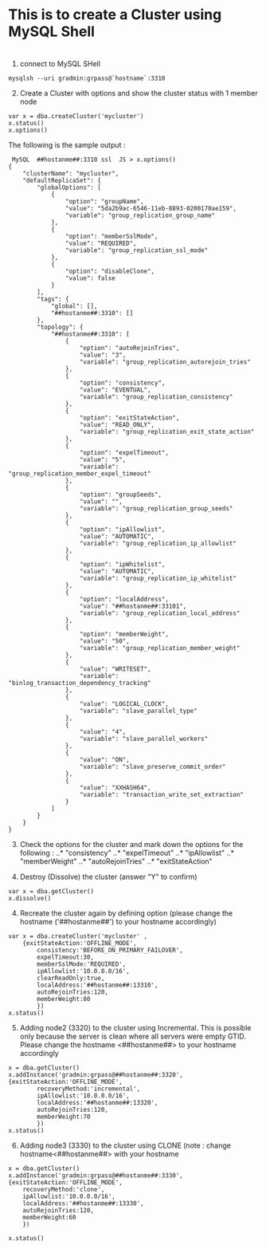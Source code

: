 # This is to create a Cluster using MySQL Shell
#
1. connect to MySQL SHell
```
mysqlsh --uri gradmin:grpass@`hostname`:3310 

```

2. Create a Cluster with options and show the cluster status with 1 member node
```
var x = dba.createCluster('mycluster')
x.status()
x.options()
```

The following is the sample output :
```
 MySQL  ##hostanme##:3310 ssl  JS > x.options()
{
    "clusterName": "mycluster",
    "defaultReplicaSet": {
        "globalOptions": [
            {
                "option": "groupName",
                "value": "5da2b9ac-6546-11eb-8893-0200170ae159",
                "variable": "group_replication_group_name"
            },
            {
                "option": "memberSslMode",
                "value": "REQUIRED",
                "variable": "group_replication_ssl_mode"
            },
            {
                "option": "disableClone",
                "value": false
            }
        ],
        "tags": {
            "global": [],
            "##hostanme##:3310": []
        },
        "topology": {
            "##hostanme##:3310": [
                {
                    "option": "autoRejoinTries",
                    "value": "3",
                    "variable": "group_replication_autorejoin_tries"
                },
                {
                    "option": "consistency",
                    "value": "EVENTUAL",
                    "variable": "group_replication_consistency"
                },
                {
                    "option": "exitStateAction",
                    "value": "READ_ONLY",
                    "variable": "group_replication_exit_state_action"
                },
                {
                    "option": "expelTimeout",
                    "value": "5",
                    "variable": "group_replication_member_expel_timeout"
                },
                {
                    "option": "groupSeeds",
                    "value": "",
                    "variable": "group_replication_group_seeds"
                },
                {
                    "option": "ipAllowlist",
                    "value": "AUTOMATIC",
                    "variable": "group_replication_ip_allowlist"
                },
                {
                    "option": "ipWhitelist",
                    "value": "AUTOMATIC",
                    "variable": "group_replication_ip_whitelist"
                },
                {
                    "option": "localAddress",
                    "value": "##hostanme##:33101",
                    "variable": "group_replication_local_address"
                },
                {
                    "option": "memberWeight",
                    "value": "50",
                    "variable": "group_replication_member_weight"
                },
                {
                    "value": "WRITESET",
                    "variable": "binlog_transaction_dependency_tracking"
                },
                {
                    "value": "LOGICAL_CLOCK",
                    "variable": "slave_parallel_type"
                },
                {
                    "value": "4",
                    "variable": "slave_parallel_workers"
                },
                {
                    "value": "ON",
                    "variable": "slave_preserve_commit_order"
                },
                {
                    "value": "XXHASH64",
                    "variable": "transaction_write_set_extraction"
                }
            ]
        }
    }
}
```

3. Check the options for the cluster and mark down the options for the following :
..* "consistency"
..* "expelTimeout"
..* "ipAllowlist"
..* "memberWeight"
..* "autoRejoinTries"
..* "exitStateAction"


3. Destroy (Dissolve) the cluster (answer "Y" to confirm)

```
var x = dba.getCluster()
x.dissolve()
```


4. Recreate the cluster again by defining option (please change the hostname ('##hostanme##') to your hostname accordingly)
```
var x = dba.createCluster('mycluster' , 
	{exitStateAction:'OFFLINE_MODE',
        consistency:'BEFORE_ON_PRIMARY_FAILOVER',
        expelTimeout:30,
        memberSslMode:'REQUIRED',
        ipAllowlist:'10.0.0.0/16',
        clearReadOnly:true,
        localAddress:'##hostanme##:13310',
        autoRejoinTries:120,
        memberWeight:80
        })
x.status()

```


5. Adding node2 (3320) to the cluster using Incremental.   This is possible only because the server is clean where all servers were empty GTID.  Please change the hostname <##hostanme##> to your hostname accordingly

```
x = dba.getCluster()
x.addInstance('gradmin:grpass@##hostanme##:3320', {exitStateAction:'OFFLINE_MODE',
        recoveryMethod:'incremental',
        ipAllowlist:'10.0.0.0/16',
        localAddress:'##hostanme##:13320',
        autoRejoinTries:120,
        memberWeight:70
        })
x.status()
```


6. Adding node3 (3330) to the cluster using CLONE (note : change hostname<##hostanme##> with your hostname
```
x = dba.getCluster()
x.addInstance('gradmin:grpass@##hostanme##:3330', {exitStateAction:'OFFLINE_MODE', 
	recoveryMethod:'clone', 
	ipAllowlist:'10.0.0.0/16',
	localAddress:'##hostanme##:13330',
	autoRejoinTries:120,
	memberWeight:60
	})

x.status()
```

